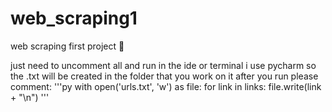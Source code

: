 # web_scraping1
web scraping first project 🚀

just need to uncomment all and run in the ide or terminal
i use pycharm so the .txt will be created in the folder that you work on it
after you run please comment:
'''py
with open('urls.txt', 'w') as file:
    for link in links:
        file.write(link + "\n")
'''

